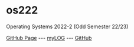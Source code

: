# os222
Operating Systems 2022-2 (Odd Semester 22/23)

[GitHub Page](https://DavidChristianto.github.io/os222/) ---
[myLOG](TXT/mylog.txt) ---
[GitHub](https://github.com/DavidChristianto/os222/)

